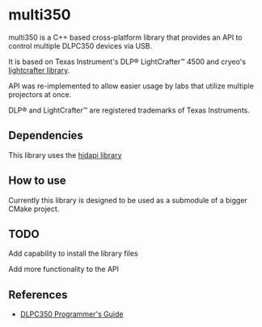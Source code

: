 # multi350

multi350 is a C++ based cross-platform library that provides an API to control multiple DLPC350 devices via USB.

It is based on Texas Instrument's DLP® LightCrafter™ 4500 and cryeo's [lightcrafter library](https://github.com/cryeo/lightcrafter).

API was re-implemented to allow easier usage by labs that utilize multiple projectors at once.

DLP® and LightCrafter™ are registered trademarks of Texas Instruments.

## Dependencies

This library uses the [hidapi library](https://github.com/libusb/hidapi)

## How to use

Currently this library is designed to be used as a submodule of a bigger CMake project.

## TODO

Add capability to install the library files

Add more functionality to the API

## References
- [DLPC350 Programmer's Guide](http://ti.com/lit/ug/dlpu010e/dlpu010e.pdf)